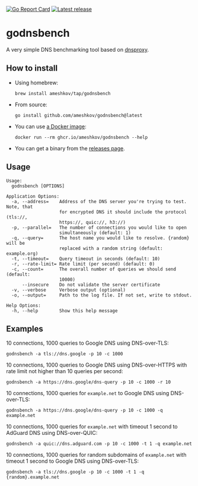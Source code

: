 [![Go Report Card](https://goreportcard.com/badge/github.com/ameshkov/godnsbench)](https://goreportcard.com/report/ameshkov/godnsbench)
[![Latest release](https://img.shields.io/github/release/ameshkov/godnsbench/all.svg)](https://github.com/ameshkov/godnsbench/releases)

# godnsbench

A very simple DNS benchmarking tool based on [dnsproxy][dnsproxy].

[dnsproxy]: https://github.com/AdguardTeam/dnsproxy

## How to install

* Using homebrew:
    ```shell
    brew install ameshkov/tap/godnsbench
    ```
* From source:
    ```shell
    go install github.com/ameshkov/godnsbench@latest
    ```
* You can use [a Docker image][dockerimage]:
    ```shell
    docker run --rm ghcr.io/ameshkov/godnsbench --help
    ```
* You can get a binary from the [releases page][releases].

[dockerimage]: https://github.com/ameshkov/godnsbench/pkgs/container/godnsbench

[releases]: https://github.com/ameshkov/godnsbench/releases

## Usage

```shell
Usage:
  godnsbench [OPTIONS]

Application Options:
  -a, --address=    Address of the DNS server you're trying to test. Note, that
                    for encrypted DNS it should include the protocol (tls://,
                    https://, quic://, h3://)
  -p, --parallel=   The number of connections you would like to open
                    simultaneously (default: 1)
  -q, --query=      The host name you would like to resolve. {random} will be
                    replaced with a random string (default: example.org)
  -t, --timeout=    Query timeout in seconds (default: 10)
  -r, --rate-limit= Rate limit (per second) (default: 0)
  -c, --count=      The overall number of queries we should send (default:
                    10000)
      --insecure    Do not validate the server certificate
  -v, --verbose     Verbose output (optional)
  -o, --output=     Path to the log file. If not set, write to stdout.

Help Options:
  -h, --help        Show this help message
```

## Examples

10 connections, 1000 queries to Google DNS using DNS-over-TLS:

```shell
godnsbench -a tls://dns.google -p 10 -c 1000
```

10 connections, 1000 queries to Google DNS using DNS-over-HTTPS with rate limit
not higher than 10 queries per second:

```shell
godnsbench -a https://dns.google/dns-query -p 10 -c 1000 -r 10
```

10 connections, 1000 queries for `example.net` to Google DNS using DNS-over-TLS:

```shell
godnsbench -a https://dns.google/dns-query -p 10 -c 1000 -q example.net
```

10 connections, 1000 queries for `example.net` with timeout 1 second to
AdGuard DNS using DNS-over-QUIC:

```shell
godnsbench -a quic://dns.adguard.com -p 10 -c 1000 -t 1 -q example.net
```

10 connections, 1000 queries for random subdomains of `example.net` with
timeout 1 second to Google DNS using DNS-over-TLS:

```shell
godnsbench -a tls://dns.google -p 10 -c 1000 -t 1 -q {random}.example.net
```
